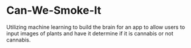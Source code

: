 # Can-We-Smoke-It
Utilizing machine learning to build the brain for an app to allow users to input images of plants and have it determine if it is cannabis or not cannabis.
